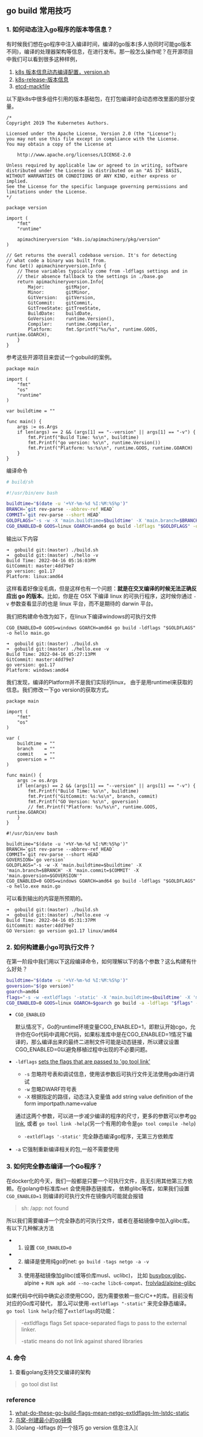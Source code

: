 ## go build 常用技巧

### 1. 如何动态注入go程序的版本等信息？

有时候我们想在go程序中注入编译时间，编译的go版本(多人协同时可能go版本不同)，编译的处理器架构等信息，在进行发布。那一般怎么操作呢？在开源项目中我们可以看到很多这种样例，

1. [k8s 版本信息动态编译配置，version.sh](https://github.com/kubernetes/hack/lib/version.sh)
2. [k8s-release-版本信息](https://github.com/kubernetes/vendor/k8s.io/component-base/version/version.go)
3. [etcd-mackfile](https://github.com/kubernetes/vendor/go.etcd.io/bbolt/Makefile)

以下是k8s中很多组件引用的版本基础包，在打包编译时会动态修改里面的部分变量。

```golang
/*
Copyright 2019 The Kubernetes Authors.

Licensed under the Apache License, Version 2.0 (the "License");
you may not use this file except in compliance with the License.
You may obtain a copy of the License at

    http://www.apache.org/licenses/LICENSE-2.0

Unless required by applicable law or agreed to in writing, software
distributed under the License is distributed on an "AS IS" BASIS,
WITHOUT WARRANTIES OR CONDITIONS OF ANY KIND, either express or implied.
See the License for the specific language governing permissions and
limitations under the License.
*/

package version

import (
	"fmt"
	"runtime"

	apimachineryversion "k8s.io/apimachinery/pkg/version"
)

// Get returns the overall codebase version. It's for detecting
// what code a binary was built from.
func Get() apimachineryversion.Info {
	// These variables typically come from -ldflags settings and in
	// their absence fallback to the settings in ./base.go
	return apimachineryversion.Info{
		Major:        gitMajor,
		Minor:        gitMinor,
		GitVersion:   gitVersion,
		GitCommit:    gitCommit,
		GitTreeState: gitTreeState,
		BuildDate:    buildDate,
		GoVersion:    runtime.Version(),
		Compiler:     runtime.Compiler,
		Platform:     fmt.Sprintf("%s/%s", runtime.GOOS, runtime.GOARCH),
	}
}

```

参考这些开源项目来尝试一个gobuild的案例。

```golang
package main

import (
	"fmt"
	"os"
	"runtime"
)

var buildtime = ""

func main() {
	args := os.Args
	if len(args) == 2 && (args[1] == "--version" || args[1] == "-v") {
		fmt.Printf("Build Time: %s\n", buildtime)
		fmt.Printf("go version: %s\n", runtime.Version())
		fmt.Printf("Platform: %s:%s\n", runtime.GOOS, runtime.GOARCH)
	}
}

```

编译命令

```bash
# build/sh

#!/usr/bin/env bash

buildtime="$(date -u '+%Y-%m-%d %I:%M:%S%p')"
BRANCH=`git rev-parse --abbrev-ref HEAD`
COMMIT=`git rev-parse --short HEAD`
GOLDFLAGS="-s -w -X 'main.buildtime=$buildtime' -X 'main.branch=$BRANCH' -X 'main.commit=$COMMIT'"
CGO_ENABLED=0 GOOS=linux GOARCH=amd64 go build -ldflags "$GOLDFLAGS" -o hello main.go
```

输出以下内容

```shell
➜  gobuild git:(master) ./build.sh                         
➜  gobuild git:(master) ./hello -v                         
Build Time: 2022-04-16 05:16:03PM
GitCommit: master:4dd79e7
go version: go1.17
Platform: linux:amd64
```

这样看着好像没毛病，但是这样也有一个问题：**就是在交叉编译的时候无法正确反应出 go 的版本**。比如，你是在 OSX 下编译 linux 的可执行程序，这时候你通过 `-v` 参数查看显示的也是 linux 平台，而不是期待的 darwin 平台。

我们把构建命令改为如下，在linux下编译windows的可执行文件

```shell
CGO_ENABLED=0 GOOS=windows GOARCH=amd64 go build -ldflags "$GOLDFLAGS" -o hello main.go
```

```shell
➜  gobuild git:(master) ./build.sh
➜  gobuild git:(master) ./hello.exe -v
Build Time: 2022-04-16 05:27:13PM
GitCommit: master:4dd79e7
go version: go1.17
Platform: windows:amd64
```

我们发现，编译的Platform并不是我们实际的linux， 由于是用runtimel来获取的信息。我们修改一下go version的获取方式。

```golang
package main

import (
	"fmt"
	"os"
)

var (
	buildtime = ""
	branch    = ""
	commit    = ""
	goversion = ""
)

func main() {
	args := os.Args
	if len(args) == 2 && (args[1] == "--version" || args[1] == "-v") {
		fmt.Printf("Build Time: %s\n", buildtime)
		fmt.Printf("GitCommit: %s:%s\n", branch, commit)
		fmt.Printf("GO Version: %s\n", goversion)
		// fmt.Printf("Platform: %s/%s\n", runtime.GOOS, runtime.GOARCH)
	}
}

```

```shell
#!/usr/bin/env bash

buildtime="$(date -u '+%Y-%m-%d %I:%M:%S%p')"
BRANCH=`git rev-parse --abbrev-ref HEAD`
COMMIT=`git rev-parse --short HEAD`
GOVERSION=`go version`
GOLDFLAGS="-s -w -X 'main.buildtime=$buildtime' -X 'main.branch=$BRANCH' -X 'main.commit=$COMMIT' -X 'main.goversion=$GOVERSION'"
CGO_ENABLED=0 GOOS=windows GOARCH=amd64 go build -ldflags "$GOLDFLAGS" -o hello.exe main.go
```

可以看到输出的内容是所预期的。

```shell
➜  gobuild git:(master) ./build.sh    
➜  gobuild git:(master) ./hello.exe -v
Build Time: 2022-04-16 05:31:37PM
GitCommit: master:4dd79e7
GO Version: go version go1.17 linux/amd64
```

### 2. 如何构建最小go可执行文件？

在第一阶段中我们用以下这段编译命令，如何理解以下的各个参数？这么构建有什么好处？

```bash
buildtime="$(date -u '+%Y-%m-%d %I:%M:%S%p')"
goversion="$(go version)"
goarch=amd64
flags="-s -w -extldflags '-static' -X 'main.buildtime=$buildtime' -X 'main.goversion=$goversion'"
CGO_ENABLED=0 GOOS=linux GOARCH=$goarch go build -a -ldflags "$flags" -o hello main.go
```

- `CGO_ENABLED` 

  默认情况下，Go的runtime环境变量CGO_ENABLED=1，即默认开始cgo，允许你在Go代码中调用C代码，如果标准库中是在CGO_ENABLED=1情况下编译的，那么编译出来的最终二进制文件可能是动态链接，所以建议设置 CGO_ENABLED=0以避免移植过程中出现的不必要问题。

- `-ldflags`  [sets the flags that are passed to 'go tool link'](https://golang.org/cmd/go/#hdr-Compile_packages_and_dependencies)

  - `-s` 忽略符号表和调试信息，使用该参数后可执行文件无法使用gdb进行调试
  - `-w` 忽略DWARF符号表
  - `-X` 根据指定的路径，动态注入变量值  add string value definition of the form importpath.name=value

  通过这两个参数，可以进一步减少编译的程序的尺寸，更多的参数可以参考[go link](https://golang.org/cmd/link/), 或者 `go tool link -help`(另一个有用的命令是`go tool compile -help`)

  - `-extldflags '-static'`  完全静态编译go程序，无第三方依赖库

- `-a` 它强制重新编译相关的包,一般不需要使用



### 3. 如何完全静态编译一个Go程序？

在docker化的今天，我们一般都是只要一个可执行文件，且无引用其他第三方依赖。在golang中标准库`net` 会使用静态链接库， 依赖glibc等库，如果我们设置`CGO_ENABLED=1`  则编译的可执行文件在镜像内可能就会报错 

> sh: /app: not found

所以我们需要编译一个完全静态的可执行文件，或者在基础镜像中加入glibc库。有以下几种解决方法

- 1. 设置 `CGO_ENABLED=0`
- 2. 编译是使用纯go的net: `go build -tags netgo -a -v` 
- 3. 使用基础镜像加glibc(或等价库musl、uclibc)， 比如 [busybox:glibc](https://hub.docker.com/_/busybox/)、alpine + `RUN apk add --no-cache libc6-compat`、[frolvlad/alpine-glibc](https://hub.docker.com/r/frolvlad/alpine-glibc/)

如果代码中代码中确实必须使用CGO，因为需要依赖一些C/C++的库。目前没有对应的Go库可替代， 那么可以使用`-extldflags "-static"` 来完全静态编译。 ` go tool link help`介绍了`extldflags`的功能：

> -extldflags flags
> 	Set space-separated flags to pass to the external linker.
>
> -static means do not link against shared libraries



### 4. 命令

1. 查看golang支持交叉编译的架构

> go tool dist list



### reference

1. [what-do-these-go-build-flags-mean-netgo-extldflags-lm-lstdc-static](https://stackoverflow.com/questions/37630274/what-do-these-go-build-flags-mean-netgo-extldflags-lm-lstdc-static)
2. [鸟窝-创建最小的go镜像](https://colobu.com/2018/08/13/create-minimal-docker-image-for-go-applications/)
3. [Golang -ldflags 的一个技巧 go version 信息注入](